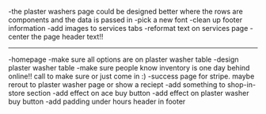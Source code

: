-the plaster washers page could be designed better where the rows are components and the data is passed in
-pick a new font 
-clean up footer information
-add images to services tabs
-reformat text on services page
-center the page header text!!


-----------------------------------------------------------------------------------------------------------------
-homepage
-make sure all options are on plaster washer table
-design plaster washer table
-make sure people know inventory is one day behind online!! call to make sure or just come in :) 
-success page for stripe. maybe rerout to plaster washer page or show a reciept
-add something to shop-in-store section
-add effect on ace buy button
-add effect on plaster washer buy button
-add padding under hours header in footer